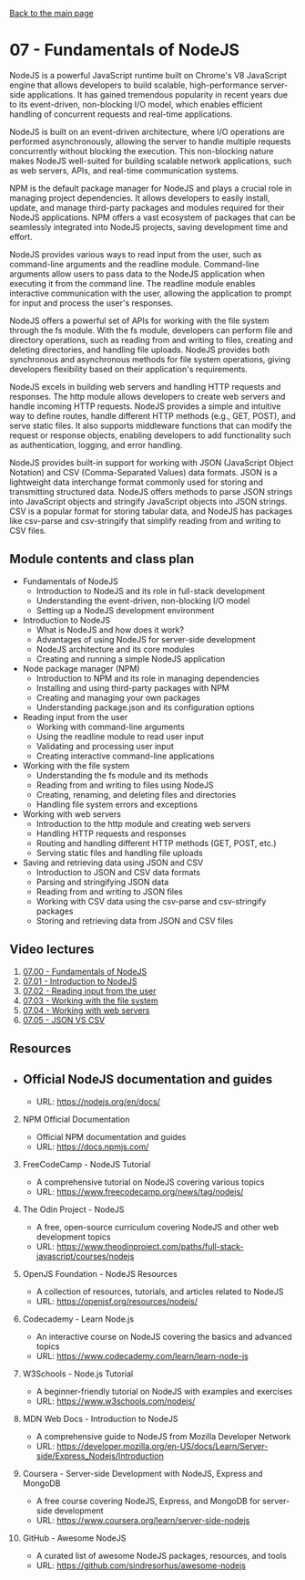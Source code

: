 [Back to the main page](https://github.com/NicholasCaporusso/education-oer-full-stack-development)

# 07 - Fundamentals of NodeJS
NodeJS is a powerful JavaScript runtime built on Chrome's V8 JavaScript engine that allows developers to build scalable, high-performance server-side applications. It has gained tremendous popularity in recent years due to its event-driven, non-blocking I/O model, which enables efficient handling of concurrent requests and real-time applications.

NodeJS is built on an event-driven architecture, where I/O operations are performed asynchronously, allowing the server to handle multiple requests concurrently without blocking the execution. This non-blocking nature makes NodeJS well-suited for building scalable network applications, such as web servers, APIs, and real-time communication systems.

NPM is the default package manager for NodeJS and plays a crucial role in managing project dependencies. It allows developers to easily install, update, and manage third-party packages and modules required for their NodeJS applications. NPM offers a vast ecosystem of packages that can be seamlessly integrated into NodeJS projects, saving development time and effort.

NodeJS provides various ways to read input from the user, such as command-line arguments and the readline module. Command-line arguments allow users to pass data to the NodeJS application when executing it from the command line. The readline module enables interactive communication with the user, allowing the application to prompt for input and process the user's responses.

NodeJS offers a powerful set of APIs for working with the file system through the fs module. With the fs module, developers can perform file and directory operations, such as reading from and writing to files, creating and deleting directories, and handling file uploads. NodeJS provides both synchronous and asynchronous methods for file system operations, giving developers flexibility based on their application's requirements.

NodeJS excels in building web servers and handling HTTP requests and responses. The http module allows developers to create web servers and handle incoming HTTP requests. NodeJS provides a simple and intuitive way to define routes, handle different HTTP methods (e.g., GET, POST), and serve static files. It also supports middleware functions that can modify the request or response objects, enabling developers to add functionality such as authentication, logging, and error handling.

NodeJS provides built-in support for working with JSON (JavaScript Object Notation) and CSV (Comma-Separated Values) data formats. JSON is a lightweight data interchange format commonly used for storing and transmitting structured data. NodeJS offers methods to parse JSON strings into JavaScript objects and stringify JavaScript objects into JSON strings. CSV is a popular format for storing tabular data, and NodeJS has packages like csv-parse and csv-stringify that simplify reading from and writing to CSV files.

## Module contents and class plan
- Fundamentals of NodeJS
  - Introduction to NodeJS and its role in full-stack development
  - Understanding the event-driven, non-blocking I/O model
  - Setting up a NodeJS development environment
- Introduction to NodeJS
  - What is NodeJS and how does it work?
  - Advantages of using NodeJS for server-side development
  - NodeJS architecture and its core modules
  - Creating and running a simple NodeJS application
- Node package manager (NPM)
  - Introduction to NPM and its role in managing dependencies
  - Installing and using third-party packages with NPM
  - Creating and managing your own packages
  - Understanding package.json and its configuration options
- Reading input from the user
  - Working with command-line arguments
  - Using the readline module to read user input
  - Validating and processing user input
  - Creating interactive command-line applications
- Working with the file system
  - Understanding the fs module and its methods
  - Reading from and writing to files using NodeJS
  - Creating, renaming, and deleting files and directories
  - Handling file system errors and exceptions
- Working with web servers
  - Introduction to the http module and creating web servers
  - Handling HTTP requests and responses
  - Routing and handling different HTTP methods (GET, POST, etc.)
  - Serving static files and handling file uploads
- Saving and retrieving data using JSON and CSV
  - Introduction to JSON and CSV data formats
  - Parsing and stringifying JSON data
  - Reading from and writing to JSON files
  - Working with CSV data using the csv-parse and csv-stringify packages
  - Storing and retrieving data from JSON and CSV files

## Video lectures
1. [07.00 - Fundamentals of NodeJS](https://youtu.be/kFJHli18ynA)
2. [07.01 - Introduction to NodeJS](https://youtu.be/U1Y5H5TEkuA)
3. [07.02 - Reading input from the user](https://youtu.be/SXCp85pPHsM)
4. [07.03 - Working with the file system](https://youtu.be/Yiz_5pDaS90)
5. [07.04 - Working with web servers](https://youtu.be/BSyv1BeHBEs)
6. [07.05 - JSON VS CSV](https://youtu.be/Ul2EdBRtoRc)

## Resources
- Official NodeJS documentation and guides
   - 
   - URL: https://nodejs.org/en/docs/

2. NPM Official Documentation
   - Official NPM documentation and guides
   - URL: https://docs.npmjs.com/

3. FreeCodeCamp - NodeJS Tutorial
   - A comprehensive tutorial on NodeJS covering various topics
   - URL: https://www.freecodecamp.org/news/tag/nodejs/

4. The Odin Project - NodeJS
   - A free, open-source curriculum covering NodeJS and other web development topics
   - URL: https://www.theodinproject.com/paths/full-stack-javascript/courses/nodejs

5. OpenJS Foundation - NodeJS Resources
   - A collection of resources, tutorials, and articles related to NodeJS
   - URL: https://openjsf.org/resources/nodejs/

6. Codecademy - Learn Node.js
   - An interactive course on NodeJS covering the basics and advanced topics
   - URL: https://www.codecademy.com/learn/learn-node-js

7. W3Schools - Node.js Tutorial
   - A beginner-friendly tutorial on NodeJS with examples and exercises
   - URL: https://www.w3schools.com/nodejs/

8. MDN Web Docs - Introduction to NodeJS
   - A comprehensive guide to NodeJS from Mozilla Developer Network
   - URL: https://developer.mozilla.org/en-US/docs/Learn/Server-side/Express_Nodejs/Introduction

9. Coursera - Server-side Development with NodeJS, Express and MongoDB
   - A free course covering NodeJS, Express, and MongoDB for server-side development
   - URL: https://www.coursera.org/learn/server-side-nodejs

10. GitHub - Awesome NodeJS
    - A curated list of awesome NodeJS packages, resources, and tools
    - URL: https://github.com/sindresorhus/awesome-nodejs